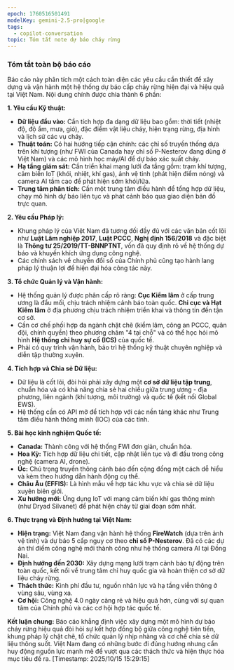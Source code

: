 ```yaml
---
epoch: 1760516501491
modelKey: gemini-2.5-pro|google
tags:
  - copilot-conversation
topic: Tóm tắt note dự báo cháy rừng
---
```


### Tóm tắt toàn bộ báo cáo

Báo cáo này phân tích một cách toàn diện các yêu cầu cần thiết để xây dựng và vận hành một hệ thống dự báo cấp cháy rừng hiện đại và hiệu quả tại Việt Nam. Nội dung chính được chia thành 6 phần:

**1. Yêu cầu Kỹ thuật:**
*   **Dữ liệu đầu vào:** Cần tích hợp đa dạng dữ liệu bao gồm: thời tiết (nhiệt độ, độ ẩm, mưa, gió), đặc điểm vật liệu cháy, hiện trạng rừng, địa hình và lịch sử các vụ cháy.
*   **Thuật toán:** Có hai hướng tiếp cận chính: các chỉ số truyền thống dựa trên khí tượng (như FWI của Canada hay chỉ số P-Nesterov đang dùng ở Việt Nam) và các mô hình học máy/AI để dự báo xác suất cháy.
*   **Hạ tầng giám sát:** Cần triển khai mạng lưới đa tầng gồm: trạm khí tượng, cảm biến IoT (khói, nhiệt, khí gas), ảnh vệ tinh (phát hiện điểm nóng) và camera AI tầm cao để phát hiện sớm khói/lửa.
*   **Trung tâm phân tích:** Cần một trung tâm điều hành để tổng hợp dữ liệu, chạy mô hình dự báo liên tục và phát cảnh báo qua giao diện bản đồ trực quan.

**2. Yêu cầu Pháp lý:**
*   Khung pháp lý của Việt Nam đã tương đối đầy đủ với các văn bản cốt lõi như **Luật Lâm nghiệp 2017**, **Luật PCCC**, **Nghị định 156/2018** và đặc biệt là **Thông tư 25/2019/TT-BNNPTNT**, vốn đã quy định rõ về hệ thống dự báo và khuyến khích ứng dụng công nghệ.
*   Các chính sách về chuyển đổi số của Chính phủ cũng tạo hành lang pháp lý thuận lợi để hiện đại hóa công tác này.

**3. Tổ chức Quản lý và Vận hành:**
*   Hệ thống quản lý được phân cấp rõ ràng: **Cục Kiểm lâm** ở cấp trung ương là đầu mối, chịu trách nhiệm cảnh báo toàn quốc. **Chi cục và Hạt Kiểm lâm** ở địa phương chịu trách nhiệm triển khai và thông tin đến tận cơ sở.
*   Cần cơ chế phối hợp đa ngành chặt chẽ (kiểm lâm, công an PCCC, quân đội, chính quyền) theo phương châm "4 tại chỗ" và có thể học hỏi mô hình **Hệ thống chỉ huy sự cố (ICS)** của quốc tế.
*   Phải có quy trình vận hành, bảo trì hệ thống kỹ thuật chuyên nghiệp và diễn tập thường xuyên.

**4. Tích hợp và Chia sẻ Dữ liệu:**
*   Dữ liệu là cốt lõi, đòi hỏi phải xây dựng một **cơ sở dữ liệu tập trung**, chuẩn hóa và có khả năng chia sẻ hai chiều giữa trung ương - địa phương, liên ngành (khí tượng, môi trường) và quốc tế (kết nối Global EWS).
*   Hệ thống cần có API mở để tích hợp với các nền tảng khác như Trung tâm điều hành thông minh (IOC) của các tỉnh.

**5. Bài học kinh nghiệm Quốc tế:**
*   **Canada:** Thành công với hệ thống FWI đơn giản, chuẩn hóa.
*   **Hoa Kỳ:** Tích hợp dữ liệu chi tiết, cập nhật liên tục và đi đầu trong công nghệ (camera AI, drone).
*   **Úc:** Chú trọng truyền thông cảnh báo đến cộng đồng một cách dễ hiểu và kèm theo hướng dẫn hành động cụ thể.
*   **Châu Âu (EFFIS):** Là hình mẫu về hợp tác khu vực và chia sẻ dữ liệu xuyên biên giới.
*   **Xu hướng mới:** Ứng dụng IoT với mạng cảm biến khí gas thông minh (như Dryad Silvanet) để phát hiện cháy từ giai đoạn sớm nhất.

**6. Thực trạng và Định hướng tại Việt Nam:**
*   **Hiện trạng:** Việt Nam đang vận hành hệ thống **FireWatch** (dựa trên ảnh vệ tinh) và dự báo 5 cấp nguy cơ theo **chỉ số P-Nesterov**. Đã có các dự án thí điểm công nghệ mới thành công như hệ thống camera AI tại Đồng Nai.
*   **Định hướng đến 2030:** Xây dựng mạng lưới trạm cảnh báo tự động trên toàn quốc, kết nối về trung tâm chỉ huy quốc gia và hoàn thiện cơ sở dữ liệu cháy rừng.
*   **Thách thức:** Kinh phí đầu tư, nguồn nhân lực và hạ tầng viễn thông ở vùng sâu, vùng xa.
*   **Cơ hội:** Công nghệ 4.0 ngày càng rẻ và hiệu quả hơn, cùng với sự quan tâm của Chính phủ và các cơ hội hợp tác quốc tế.

**Kết luận chung:** Báo cáo khẳng định việc xây dựng một mô hình dự báo cháy rừng hiệu quả đòi hỏi sự kết hợp đồng bộ giữa công nghệ tiên tiến, khung pháp lý chặt chẽ, tổ chức quản lý nhịp nhàng và cơ chế chia sẻ dữ liệu thông suốt. Việt Nam đang có những bước đi đúng hướng nhưng cần huy động nguồn lực mạnh mẽ để vượt qua các thách thức và hiện thực hóa mục tiêu đề ra.
[Timestamp: 2025/10/15 15:29:15]
